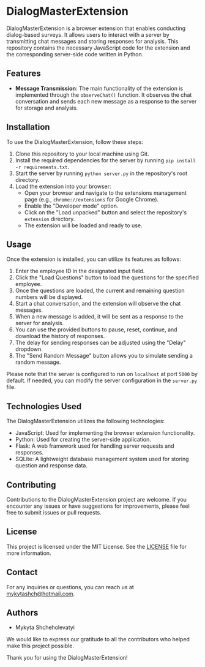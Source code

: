 # DialogMasterExtension

DialogMasterExtension is a browser extension that enables conducting dialog-based surveys. It allows users to interact with a server by transmitting chat messages and storing responses for analysis. This repository contains the necessary JavaScript code for the extension and the corresponding server-side code written in Python.

## Features

- **Message Transmission**: The main functionality of the extension is implemented through the `observeChat()` function. It observes the chat conversation and sends each new message as a response to the server for storage and analysis.

## Installation

To use the DialogMasterExtension, follow these steps:

1. Clone this repository to your local machine using Git.
2. Install the required dependencies for the server by running `pip install -r requirements.txt`.
3. Start the server by running `python server.py` in the repository's root directory.
4. Load the extension into your browser:
   - Open your browser and navigate to the extensions management page (e.g., `chrome://extensions` for Google Chrome).
   - Enable the "Developer mode" option.
   - Click on the "Load unpacked" button and select the repository's `extension` directory.
   - The extension will be loaded and ready to use.

## Usage

Once the extension is installed, you can utilize its features as follows:

1. Enter the employee ID in the designated input field.
2. Click the "Load Questions" button to load the questions for the specified employee.
3. Once the questions are loaded, the current and remaining question numbers will be displayed.
4. Start a chat conversation, and the extension will observe the chat messages.
5. When a new message is added, it will be sent as a response to the server for analysis.
6. You can use the provided buttons to pause, reset, continue, and download the history of responses.
7. The delay for sending responses can be adjusted using the "Delay" dropdown.
8. The "Send Random Message" button allows you to simulate sending a random message.

Please note that the server is configured to run on `localhost` at port `5000` by default. If needed, you can modify the server configuration in the `server.py` file.

## Technologies Used

The DialogMasterExtension utilizes the following technologies:

- JavaScript: Used for implementing the browser extension functionality.
- Python: Used for creating the server-side application.
- Flask: A web framework used for handling server requests and responses.
- SQLite: A lightweight database management system used for storing question and response data.

## Contributing

Contributions to the DialogMasterExtension project are welcome. If you encounter any issues or have suggestions for improvements, please feel free to submit issues or pull requests.

## License

This project is licensed under the MIT License. See the [LICENSE](LICENSE) file for more information.

## Contact

For any inquiries or questions, you can reach us at [mykytashch@hotmail.com](mailto:mykytashch@hotmail.com).

## Authors

- Mykyta Shcheholevatyi

We would like to express our gratitude to all the contributors who helped make this project possible.

Thank you for using the DialogMasterExtension!
